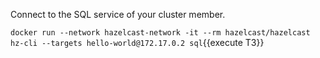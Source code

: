 Connect to the SQL service of your cluster member.

`docker run --network hazelcast-network -it --rm hazelcast/hazelcast hz-cli --targets hello-world@172.17.0.2 sql`{{execute T3}}
